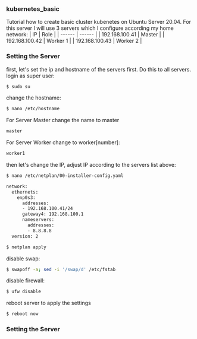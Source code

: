 ### kubernetes_basic
Tutorial how to create basic cluster kubenetes on Ubuntu Server 20.04.
For this server I will use 3 servers which I configure according my home network:
| IP | Role |
| ------ | ------ |
| 192.168.100.41 | Master |
| 192.168.100.42 | Worker 1 |
| 192.168.100.43 | Worker 2 |


### Setting the Server
first, let's set the ip and hostname of the servers first. Do this to all servers.
login as super user:
```sh
$ sudo su
```
change the hostname:
```sh
$ nano /etc/hostname
```
For Server Master change the name to master 
```sh
master
```
For Server Worker change to worker[number]:
```sh
worker1
```
then let's change the IP, adjust IP according to the servers list above:
```sh
$ nano /etc/netplan/00-installer-config.yaml
```
```sh
network:
  ethernets:
    enp0s3:
      addresses:
      - 192.168.100.41/24
      gateway4: 192.168.100.1
      nameservers:
        addresses:
        - 8.8.8.8
  version: 2
```
```sh
$ netplan apply
```
disable swap:
```sh
$ swapoff -a; sed -i '/swap/d' /etc/fstab
```
disable firewall:
```sh
$ ufw disable
```
reboot server to apply the settings
```sh
$ reboot now
```
### Setting the Server

